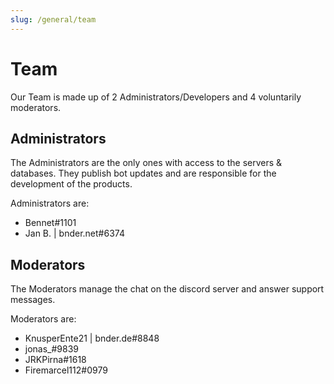 ```yaml
---
slug: /general/team
---
```



# Team

Our Team is made up of 2 Administrators/Developers and 4 voluntarily moderators.

## Administrators

The Administrators are the only ones with access to the servers & databases. They publish bot updates and are
responsible for the development of the products.

Administrators are:

- Bennet#1101
- Jan B. | bnder.net#6374

## Moderators

The Moderators manage the chat on the discord server and answer support messages.

Moderators are:

- KnusperEnte21 | bnder.de#8848
- jonas_#9839
- JRKPirna#1618
- Firemarcel112#0979